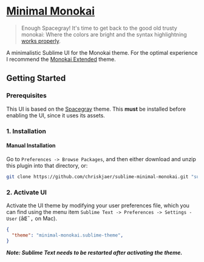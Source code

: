 # [Minimal Monokai](https://github.com/chriskjaer/sublime-minimal-monokai)

> Enough Spacegray! It's time to get back to the good old trusty monokai: Where the colors are bright and the syntax highlightning [works properly](https://github.com/chriskempson/base16-builder/issues/60).


A minimalistic Sublime UI for the Monokai theme. For the optimal experience I recommend the [Monokai Extended](https://github.com/jonschlinkert/sublime-monokai-extended) theme.


## Getting Started

### Prerequisites

This UI is based on the [Spacegray](https://github.com/kkga/spacegray) theme. This **must** be installed before enabling the UI, since it uses its assets.


### 1. Installation

#### Manual Installation

Go to `Preferences -> Browse Packages`, and then either download and unzip this plugin into that directory, or:

``` bash
git clone https://github.com/chriskjaer/sublime-minimal-monokai.git "sublime-minimal-monokai"
```

### 2. Activate UI

Activate the UI theme by modifying your user preferences file, which you can find using the menu item `Sublime Text -> Preferences -> Settings - User` (<kbd>âŒ˜</kbd><kbd>,</kbd> on Mac).


``` json
{
  "theme": "minimal-monokai.sublime-theme",
}
```

***Note: Sublime Text needs to be restarted after activating the theme.***